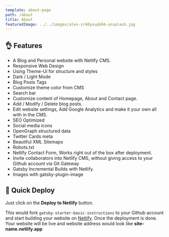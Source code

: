 ```yaml
---
template: about-page
path: /about
title: About 
featuredImage: ../../images/alex-zr48yvupk04-unsplash.jpg
---
```


## 👌 Features

- A Blog and Personal website with Netlify CMS.
- Responsive Web Design
- Using Theme-Ui for structure and styles
- Dark / Light Mode
- Blog Posts Tags
- Customize theme color from CMS
- Search bar
- Customize content of Homepage, About and Contact page.
- Add / Modify / Delete blog posts.
- Edit website settings, Add Google Analytics and make it your own all with in the CMS.
- SEO Optimized
- Social media icons
- OpenGraph structured data
- Twitter Cards meta
- Beautiful XML Sitemaps
- Robots.txt
- Netlify Contact Form, Works right out of the box after deployment.
- Invite collaborators into Netlify CMS, without giving access to your Github account via Git Gateway
- Gatsby Incremental Builds with Netlify.
- Images with gatsby-plugin-image

## 🚀 Quick Deploy

Just click on the **Deploy to Netlify** button.

This would fork `gatsby-starter-basic-instructions` to your Github account and start building your website on [Netlify](https://netlify.com). Once the deployment is done. Your website will be live and website address would look like **site-name.netlify.app**
